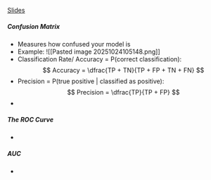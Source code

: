 [Slides](https://ele.exeter.ac.uk/pluginfile.php/5300364/mod_resource/content/6/COM1011-ROC-AUC.pdf)


##### Confusion Matrix
 - Measures how confused your model is
 - Example: ![[Pasted image 20251024105148.png]]
 - Classification Rate/ Accuracy = P(correct classification):
$$
Accuracy = \dfrac{TP + TN}{TP + FP + TN + FN}
$$
 - Precision = P(true positive | classified as positive):
$$
Precision = \dfrac{TP}{TP + FP}
$$
 - 


##### The ROC Curve
 - 


##### AUC
 - 





